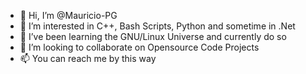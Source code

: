 - 👋 Hi, I’m @Mauricio-PG
- 👀 I’m interested in C++, Bash Scripts, Python and sometime in .Net
- 🌱 I’ve been learning the GNU/Linux Universe and currently do so
- 💞️ I’m looking to collaborate on Opensource Code Projects
- 📫 You can reach me by this way

<!---
Mauricio-PG/Mauricio-PG is a ✨ special ✨ repository because its `README.md` (this file) appears on your GitHub profile.
You can click the Preview link to take a look at your changes.
--->
